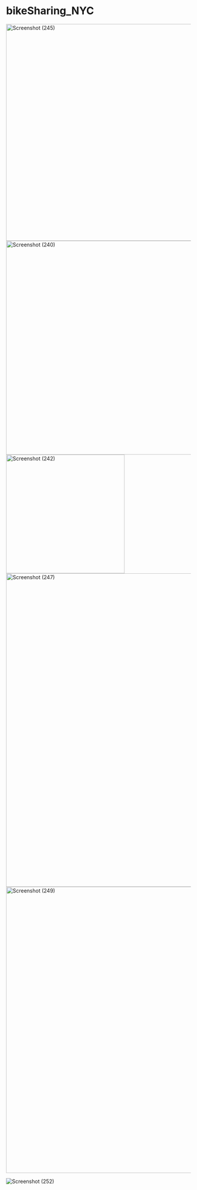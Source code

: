 # bikeSharing_NYC


<img width="590" alt="Screenshot (245)" src="https://user-images.githubusercontent.com/102890151/177024724-b673d87a-7156-4983-ad9f-f54b49f0e6a7.png">


<img width="582" alt="Screenshot (240)" src="https://user-images.githubusercontent.com/102890151/177024269-97887006-829e-420e-9bf3-9cf276e29242.png">

<img width="323" alt="Screenshot (242)" src="https://user-images.githubusercontent.com/102890151/177024615-38043342-79c0-4fc0-be01-144fadce7075.png">

<img width="853" alt="Screenshot (247)" src="https://user-images.githubusercontent.com/102890151/177024817-7873b2e6-c7b7-4e25-9e66-f66f42a3e83e.png">

<img width="779" alt="Screenshot (249)" src="https://user-images.githubusercontent.com/102890151/177024973-c5353e13-3ac7-4334-a25f-b6a1a033db0d.png">

![Screenshot (252)](https://user-images.githubusercontent.com/102890151/177025256-15929251-a829-4be2-aee2-dc729ef05024.png)
